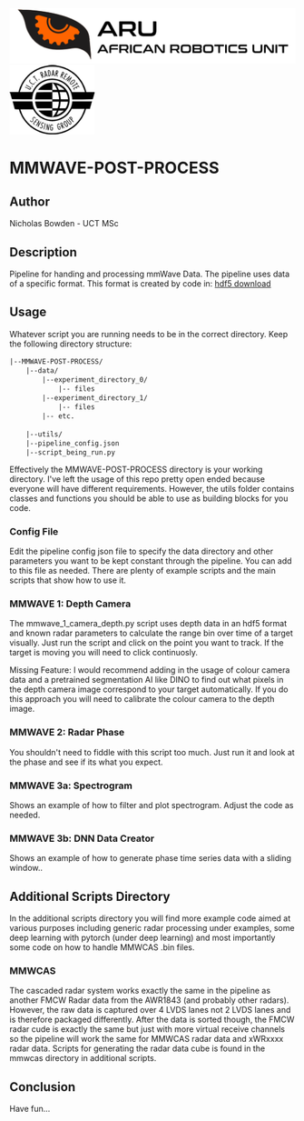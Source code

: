 <p float="left">
  <img src="docs/resources/ARU_logo_rectangle.png" width="600" />
  <img src="docs/resources/rrsglogo.png" width="150" /> 
</p>

# MMWAVE-POST-PROCESS

## Author
Nicholas Bowden - UCT MSc

## Description 
Pipeline for handing and processing mmWave Data. The pipeline uses data of a specific format. This format is created by code in: [hdf5 download](https://github.com/RRSG-mmWave/ECAL-TO-HDF5)   

## Usage
Whatever script you are running needs to be in the correct directory. Keep the following directory structure:
```tree
|--MMWAVE-POST-PROCESS/
    |--data/
        |--experiment_directory_0/
            |-- files
        |--experiment_directory_1/
            |-- files
        |-- etc.

    |--utils/
    |--pipeline_config.json
    |--script_being_run.py

```   
Effectively the MMWAVE-POST-PROCESS directory is your working directory. I've left the usage of this repo pretty open ended because everyone will have different requirements. However, the utils folder contains classes and functions you should be able to use as building blocks for you code. 

### Config File
Edit the pipeline config json file to specify the data directory and other parameters you want to be kept constant through the pipeline. You can add to this file as needed. There are plenty of example scripts and the main scripts that show how to use it. 

### MMWAVE 1: Depth Camera
The mmwave_1_camera_depth.py script uses depth data in an hdf5 format and known radar parameters to calculate the range bin over time of a target visually. Just run the script and click on the point you want to track. If the target is moving you will need to click continuosly.   

Missing Feature: I would recommend adding in the usage of colour camera data and a pretrained segmentation AI like DINO to find out what pixels in the depth camera image correspond to your target automatically. If you do this approach you will need to calibrate the colour camera to the depth image.  

### MMWAVE 2: Radar Phase
You shouldn't need to fiddle with this script too much. Just run it and look at the phase and see if its what you expect. 

### MMWAVE 3a: Spectrogram
Shows an example of how to filter and plot spectrogram. Adjust the code as needed.

### MMWAVE 3b: DNN Data Creator
Shows an example of how to generate phase time series data with a sliding window..


## Additional Scripts Directory
In the additional scripts directory you will find more example code aimed at various purposes including generic radar processing under examples, some deep learning with pytorch (under deep learning) and most importantly some code on how to handle MMWCAS .bin files. 

### MMWCAS
The cascaded radar system works exactly the same in the pipeline as another FMCW Radar data from the AWR1843 (and probably other radars). However, the raw data is captured over 4 LVDS lanes not 2 LVDS lanes and is therefore packaged differently. After the data is sorted though, the FMCW radar cude is exactly the same but just with more virtual receive channels so the pipeline will work the same for MMWCAS radar data and xWRxxxx radar data. Scripts for generating the radar data cube is found in the mmwcas directory in additional scripts. 

## Conclusion
Have fun... 
